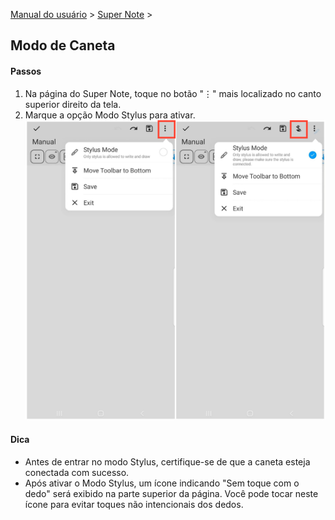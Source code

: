 [Manual do usuário](/dragonnest/drawnote/manual/en) > [Super Note](/dragonnest/drawnote/manual/en/super_note) >

Modo de Caneta
---

#### Passos

1. Na página do Super Note, toque no botão "⋮" mais localizado no canto superior direito da tela.
2. Marque a opção Modo Stylus para ativar.
   ![](imgs/stylus_mode1.png)

#### Dica
- Antes de entrar no modo Stylus, certifique-se de que a caneta esteja conectada com sucesso.
- Após ativar o Modo Stylus, um ícone indicando "Sem toque com o dedo" será exibido na parte superior da página. Você pode tocar neste ícone para evitar toques não intencionais dos dedos.